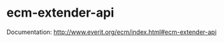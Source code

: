 ecm-extender-api
================

Documentation: http://www.everit.org/ecm/index.html#ecm-extender-api
